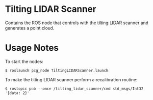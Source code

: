 # Tilting LIDAR Scanner
Contains the ROS node that controls with the tilting LIDAR scanner and generates a point cloud.

# Usage Notes

To start the nodes:

    $ roslaunch pcg_node TiltingLIDARScanner.launch

To make the tilting LIDAR scanner perform a recalibration routine:

    $ rostopic pub --once /tilting_lidar_scanner/cmd std_msgs/Int32 '{data: 2}'
